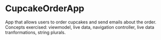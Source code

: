 # CupcakeOrderApp
App that allows users to order cupcakes and send emails about the order. Concepts exercised: viewmodel, live data, navigation controller, live data tranformations, string plurals. 
